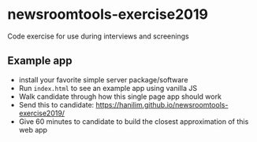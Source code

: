 # newsroomtools-exercise2019
Code exercise for use during interviews and screenings

## Example app

- install your favorite simple server package/software
- Run `index.html` to see an example app using vanilla JS
- Walk candidate through how this single page app should work
- Send this to candidate: https://hanilim.github.io/newsroomtools-exercise2019/
- Give 60 minutes to candidate to build the closest approximation of this web app
